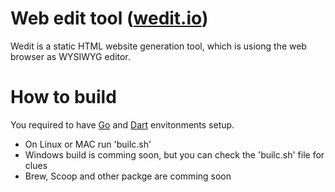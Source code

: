 # Web edit tool ([wedit.io](https://wedit.io))

Wedit is a static HTML website generation tool, which is usiong the web browser as WYSIWYG editor.

# How to build

You required to have [Go](https://golang.org/) and [Dart](https://www.dartlang.org/) envitonments setup.

- On Linux or MAC run 'builc.sh'
- Windows build is comming soon, but you can check the 'builc.sh' file for clues
- Brew, Scoop and other packge are comming soon
